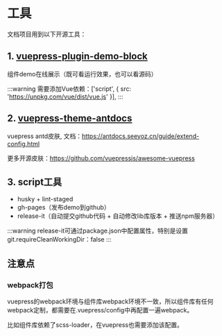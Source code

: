 # 工具

文档项目用到以下开源工具：

## 1. [vuepress-plugin-demo-block](https://github.com/lq782655835/vuepress-plugin-demo-block)

组件demo在线展示（既可看运行效果，也可以看源码）

:::warning
需要添加Vue依赖：['script', { src: 'https://unpkg.com/vue/dist/vue.js' }],
:::

## 2. [vuepress-theme-antdocs](https://github.com/zpfz/vuepress-theme-antdocs)

vuepress antd皮肤, 文档：https://antdocs.seeyoz.cn/guide/extend-config.html

更多开源皮肤：https://github.com/vuepressjs/awesome-vuepress

## 3. script工具

* husky + lint-staged
* gh-pages（发布demo到github）
* release-it（自动提交github代码 + 自动修改lib库版本 + 推送npm服务器）

:::warning
release-it可通过package.json中配置属性，特别是设置git.requireCleanWorkingDir：false
:::

## 注意点

### webpack打包

vuepress的webpack环境与组件库webpack环境不一致，所以组件库有任何webpack定制，都需要在.vuepress/config中再配置一遍webpack。

比如组件库依赖了scss-loader，在vuepress也需要添加该配置。